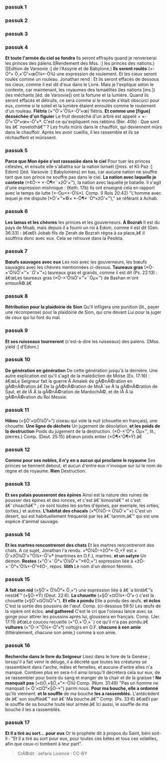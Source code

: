 
### passuk 1

### passuk 2

### passuk 3

### passuk 4
<b>Et toute l'armée du ciel se fondra</b> Ils seront effrayés quand je renverserai les princes des païens.([Rendement des Mss. :] les princes des nations.) ([Edition de Varsovie :] de l'Assyrie et de Babylone.)
<b>Ils seront roulés</b> (×-Ö°× Ö¸×'Ö¹×œÖ¼×-Ö¼) une expression de roulement. Et les cieux seront roulés comme un rouleau. Jonathan rend : Et ils seront effacés de dessous les cieux, comme il est dit d'eux dans le Livre. Mais je l'explique selon le contexte, car maintenant, les royaumes des Ismaélites (les nations [ms.]) (les méchants [éd. de Varsovie]) ont la fortune et la lumière. Quand ils seront effacés et détruits, ce sera comme si le monde s'était obscurci pour eux, comme si le soleil et la lumière étaient enroulés comme le roulement d'un rouleau.
<b>Flétris</b> (×™Ö'×'Ö¼×-Ö¹×œ) flétris.
<b>Et comme une [figue] desséchée d'un figuier</b> Le fruit desséché d'un arbre est appelé × ×-Ö¹×'Ö°×œ×-Ö¹×ª. C'est ce qu'expliquent nos rabbins (Ber. 40b) : Que sont les â€˜novelothâ€™ ? Les fruits mûris dans le chauffoir, qui deviennent mûrs dans le chauffoir. Après les avoir cueillis, il les rassemble et ils se réchauffent et mûrissent.

### passuk 5
<b>Parce que Mon épée s'est rassasiée dans le ciel</b> Pour tuer les princes célestes, et ensuite elle s'abattra sur la nation Ismaël ([mss. et Kli Paz :] Edom) ([éd. Varsovie :] Babyloniens) en bas, car aucune nation ne souffre tant que son prince ne souffre pas dans le ciel.
<b>La nation avec laquelle je conteste</b> (×¢Ö-× ×-Ö¶×¨×žÖ'×™), la nation avec laquelle je bataille. Il s'agit d'une expression mishnique : (Keth. 17b) Ils ont enseigné cela en rapport avec le temps de lutte (×-Öµ××-Ö¼×). Comp. (I Rois 20:42) "L'homme avec lequel je me dispute (×Ö'×™×©× ×-Ö¶×¨Ö°×žÖ'×™)," se référant à Achab.

### passuk 6
<b>Les lamas et les chèvres</b> les princes et les gouverneurs.
<b>À Bozrah</b> Il est du pays de Moab, mais depuis il a fourni un roi à Edom, comme il est dit (Gen. 36:33) : â€œEt Jobab fils de Zerah de Bozrah régna à sa place,â€ il souffrira donc avec eux. Cela se retrouve dans la Pesikta.

### passuk 7
<b>Bœufs sauvages avec eux</b> Les rois avec les gouverneurs, les bœufs sauvages avec les chèvres mentionnées ci-dessus.
<b>Taureaux gras</b> (×Ö-×'Ö¼Ö'×™×¨Ö'×™×) taureaux gras et grands, comme il est dit (Ps. 22:13) : â€œLes taureaux gras (×Ö-×'Ö¼Ö'×™×¨Öµ×™) de Bashan m'ont entourÃ©.â€

### passuk 8
<b>Rétribution pour la plaidoirie de Sion</b> Qu'Il infligera une punition (lit., payer une récompense) pour la plaidoirie de Sion, qui crie devant Lui pour la juger de ceux qui lui font du mal.

### passuk 9
<b>Et ses ruisseaux tourneront</b> (c'est-à-dire les ruisseaux) des païens. ([Mss. yield :] d'Edom.)

### passuk 10
<b>De génération en génération</b> De cette génération jusqu'à la dernière. Une autre explication est qu'il s'agit de la malédiction de Moïse (Ex. 17:16) : â€œLe Seigneur fait la guerre Ã Amalek de gÃ©nÃ©ration en gÃ©nÃ©ration.â€ De la gÃ©nÃ©ration de MoÃ¯se Ã la gÃ©nÃ©ration de Saul, et de lÃ Ã la gÃ©nÃ©ration de MardochÃ©, et de lÃ Ã la gÃ©nÃ©ration du Roi Messie.

### passuk 11
<b>Hibou</b> (×§Ö'×¤Ö¼Ö¹×") oiseau qui vole la nuit (chouette en français), une chouette.
<b>Une ligne de déchets</b> Un jugement de désolation.
<b>et les poids de la destruction</b> Poids du jugement de la destruction. (×Ö-×'Ö°× Öµ×™, lit., pierres.) Comp. (Deut. 25:15) â€œun poids entier (×Ö¶×'Ö¶×Ÿ).â€

### passuk 12
<b>Comme pour ses nobles, il n'y en a aucun qui proclame le royaume</b> Ses princes se tiennent debout, et aucun d'entre eux n'invoque sur lui le nom de règne et de royaume.
<b>Rien</b> Destruction.

### passuk 13
<b>Et ses palais pousseront des épines</b> Ainsi est la nature des ruines de pousser des épines et des ronces, et c'est â€˜kimoshâ€™ et c'est â€˜choachâ€™ ; ce sont toutes les sortes d'épines, par exemple, les orties, (orties,) et autres.
<b>L'habitat des chacals</b> (×ªÖ¼Ö-× Ö¼Ö'×™×) C'est un désert, qui est habituellement fréquenté par les â€˜tannim,â€™ qui est une espèce d'animal sauvage.

### passuk 14
<b>Et les martres rencontreront des chats</b> Et les martres rencontreront des chats. A ce sujet, Jonathan l'a rendu. ×ªÖ¼Ö-×žÖ°×-Ö¸×Ÿ est × Ö'×žÖ¼Ö'×™Ö¼×-Ö¹×ª (martrines en O.F.), martres.
<b>et un satyre</b> Un démon.
<b>Restes</b> (×"Ö'×¨Ö°×'Ö¼Ö'×™×¢Ö¸×") expression liée à ×žÖ-×¨Ö°×'Ö¼×-Ö¹×¢Ö-, repos.
<b>lilith</b> Le nom d'un démon féminin.

### passuk 15
<b>A fait son nid</b> (×§Ö'× Ö¼Ö°× Ö¸×") une expression liée à â€˜a birdâ€™s nestâ€™ (×§Ö-×Ÿ) (Deut. 22:6).
<b>La chouette</b> (×§Ö'×¤Ö¼×-Ö¹×-) c'est la chouette (×§Ö'×¤Ö¼Ö¹×").
<b>Et elle a pondu</b> Elle a pondu des œufs.
<b>et éclos</b> C'est la sortie des poussins de l'œuf. Comp. (ci-dessous 59:5) Les œufs de la vipère ont éclos.
<b>and gathered</b> C'est le cri que l'oiseau lance avec sa gorge pour attirer les poussins après lui, gloussera en français. Comp. (Jer. 17:11) â€œLe coucou recueille (×"Ö¸×'Ö¸×¨) ce qu'il n'a pas pondu.â€
<b>vultures</b> (×"Ö-×™Ö¼×-Ö¹×ª) voltojjrs en O.F.
<b>chacune à son amie</b> (littéralement, chacune son amie,) comme à son amie.

### passuk 16
<b>Recherche dans le livre du Seigneur</b> Lisez dans le livre de la Genèse ; lorsqu'il a fait venir le déluge, il a décrété que toutes les créatures se rassemblent dans l'arche, mâles et femelles, et aucune d'entre elles n'a manqué. Combien plus en sera-t-il ainsi lorsqu'Il décrétera cela sur eux, de se rassembler pour boire du sang et manger de la chair et de la graisse !
<b>Ne manquait pas</b> (×¤Ö¸×§Ö¸×"×-Ö¼) Comp. (Num. 31:49) "Pas un homme ne manquait (× Ö'×¤Ö°×§Ö-×") parmi nous.
<b>Pour ma bouche, elle a ordonné</b> qu'ils viennent.
<b>et le souffle</b> de ma bouche <b>les a rassemblés.</b> L'antécédent de â€˜son souffleâ€™ est â€˜Ma bouche.â€™ Comp. (Ps. 33:6) â€œEt par le souffle de sa bouche toute leur armée.â€ Ici aussi, le souffle de ma bouche il les a rassemblés.

### passuk 17
<b>Et Il a tiré au sort... pour eux</b> Or le prophète dit à propos du Saint, béni soit-Il : "Et Il a tiré au sort pour eux, pour toutes ces bêtes et tous ces volatiles, afin que ceux-ci tombent à leur part".

>CrÃ©dit : sefaris
>Licence : CC-BY